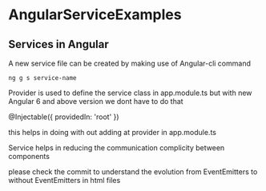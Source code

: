 # AngularServiceExamples

## Services in Angular

A new service file can be created by making use of Angular-cli command

`ng g s service-name`

Provider is used to define the service class in app.module.ts but with new Angular 6 and above version we dont have to do that 

@Injectable({
  providedIn: 'root'
})

this helps in doing with out adding at provider in app.module.ts

Service helps in reducing the communication complicity between components 

please check the commit to understand the evolution from EventEmitters to without EventEmitters in html files

